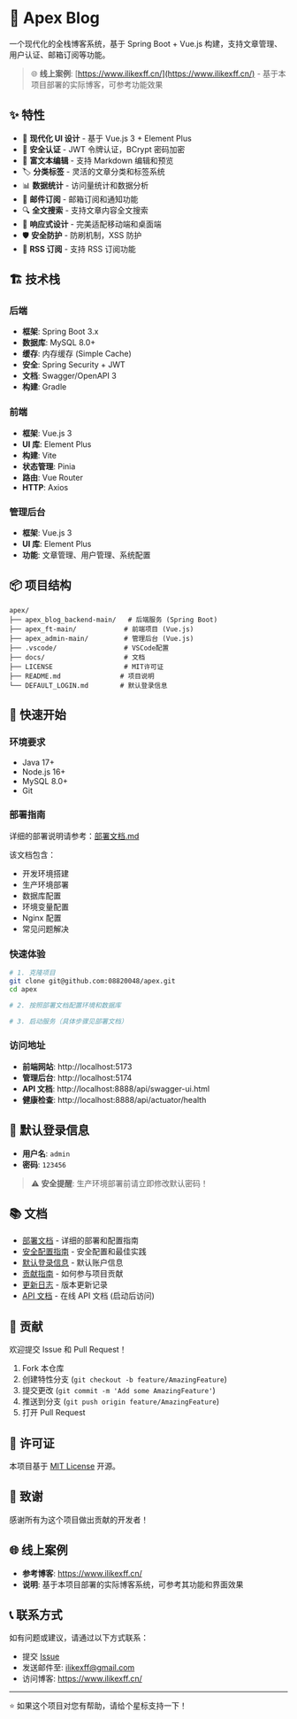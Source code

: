# 🚀 Apex Blog

一个现代化的全栈博客系统，基于 Spring Boot + Vue.js 构建，支持文章管理、用户认证、邮箱订阅等功能。

> 🌐 **线上案例**: [https://www.ilikexff.cn/](https://www.ilikexff.cn/) - 基于本项目部署的实际博客，可参考功能效果

## ✨ 特性

- 🎨 **现代化 UI 设计** - 基于 Vue.js 3 + Element Plus
- 🔐 **安全认证** - JWT 令牌认证，BCrypt 密码加密
- 📝 **富文本编辑** - 支持 Markdown 编辑和预览
- 🏷️ **分类标签** - 灵活的文章分类和标签系统
- 📊 **数据统计** - 访问量统计和数据分析
- 📧 **邮件订阅** - 邮箱订阅和通知功能
- 🔍 **全文搜索** - 支持文章内容全文搜索
- 📱 **响应式设计** - 完美适配移动端和桌面端
- 🛡️ **安全防护** - 防刷机制，XSS 防护
- 📄 **RSS 订阅** - 支持 RSS 订阅功能

## 🏗️ 技术栈

### 后端

- **框架**: Spring Boot 3.x
- **数据库**: MySQL 8.0+
- **缓存**: 内存缓存 (Simple Cache)
- **安全**: Spring Security + JWT
- **文档**: Swagger/OpenAPI 3
- **构建**: Gradle

### 前端

- **框架**: Vue.js 3
- **UI 库**: Element Plus
- **构建**: Vite
- **状态管理**: Pinia
- **路由**: Vue Router
- **HTTP**: Axios

### 管理后台

- **框架**: Vue.js 3
- **UI 库**: Element Plus
- **功能**: 文章管理、用户管理、系统配置

## 📦 项目结构

```
apex/
├── apex_blog_backend-main/   # 后端服务 (Spring Boot)
├── apex_ft-main/            # 前端项目 (Vue.js)
├── apex_admin-main/         # 管理后台 (Vue.js)
├── .vscode/                 # VSCode配置
├── docs/                    # 文档
├── LICENSE                  # MIT许可证
├── README.md               # 项目说明
└── DEFAULT_LOGIN.md        # 默认登录信息
```

## 🚀 快速开始

### 环境要求

- Java 17+
- Node.js 16+
- MySQL 8.0+
- Git

### 部署指南

详细的部署说明请参考：[部署文档.md](部署文档.md)

该文档包含：

- 开发环境搭建
- 生产环境部署
- 数据库配置
- 环境变量配置
- Nginx 配置
- 常见问题解决

### 快速体验

```bash
# 1. 克隆项目
git clone git@github.com:08820048/apex.git
cd apex

# 2. 按照部署文档配置环境和数据库

# 3. 启动服务（具体步骤见部署文档）
```

### 访问地址

- **前端网站**: http://localhost:5173
- **管理后台**: http://localhost:5174
- **API 文档**: http://localhost:8888/api/swagger-ui.html
- **健康检查**: http://localhost:8888/api/actuator/health

## 🔑 默认登录信息

- **用户名**: `admin`
- **密码**: `123456`

> ⚠️ **安全提醒**: 生产环境部署前请立即修改默认密码！

## 📚 文档

- [部署文档](部署文档.md) - 详细的部署和配置指南
- [安全配置指南](SECURITY.md) - 安全配置和最佳实践
- [默认登录信息](DEFAULT_LOGIN.md) - 默认账户信息
- [贡献指南](CONTRIBUTING.md) - 如何参与项目贡献
- [更新日志](CHANGELOG.md) - 版本更新记录
- [API 文档](http://localhost:8888/api/swagger-ui.html) - 在线 API 文档 (启动后访问)

## 🤝 贡献

欢迎提交 Issue 和 Pull Request！

1. Fork 本仓库
2. 创建特性分支 (`git checkout -b feature/AmazingFeature`)
3. 提交更改 (`git commit -m 'Add some AmazingFeature'`)
4. 推送到分支 (`git push origin feature/AmazingFeature`)
5. 打开 Pull Request

## 📄 许可证

本项目基于 [MIT License](LICENSE) 开源。

## 🙏 致谢

感谢所有为这个项目做出贡献的开发者！

## 🌐 线上案例

- **参考博客**: https://www.ilikexff.cn/
- **说明**: 基于本项目部署的实际博客系统，可参考其功能和界面效果

## 📞 联系方式

如有问题或建议，请通过以下方式联系：

- 提交 [Issue](https://github.com/08820048/apex/issues)
- 发送邮件至: ilikexff@gmail.com
- 访问博客: https://www.ilikexff.cn/

---

⭐ 如果这个项目对您有帮助，请给个星标支持一下！
